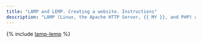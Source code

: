 ```yaml
---
title: "LAMP and LEMP. Creating a website. Instructions"
description: "LAMP (Linux, the Apache HTTP Server, {{ MY }}, and PHP) and LEMP (its variation where Apache is replaced with Nginx) are popular component kits for deploying web applications and dynamic websites. In this tutorial, you will learn to deploy LAMP in a {{ yandex-cloud }} infrastructure. This will get you a VM that will run a web server for your website."
---
```


{% include [lamp-lemp](../../../_tutorials/web/lamp-lemp.md) %}